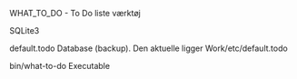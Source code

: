 WHAT_TO_DO - To Do liste værktøj

SQLite3



default.todo
   Database (backup). Den aktuelle ligger Work/etc/default.todo

bin/what-to-do
   Executable


